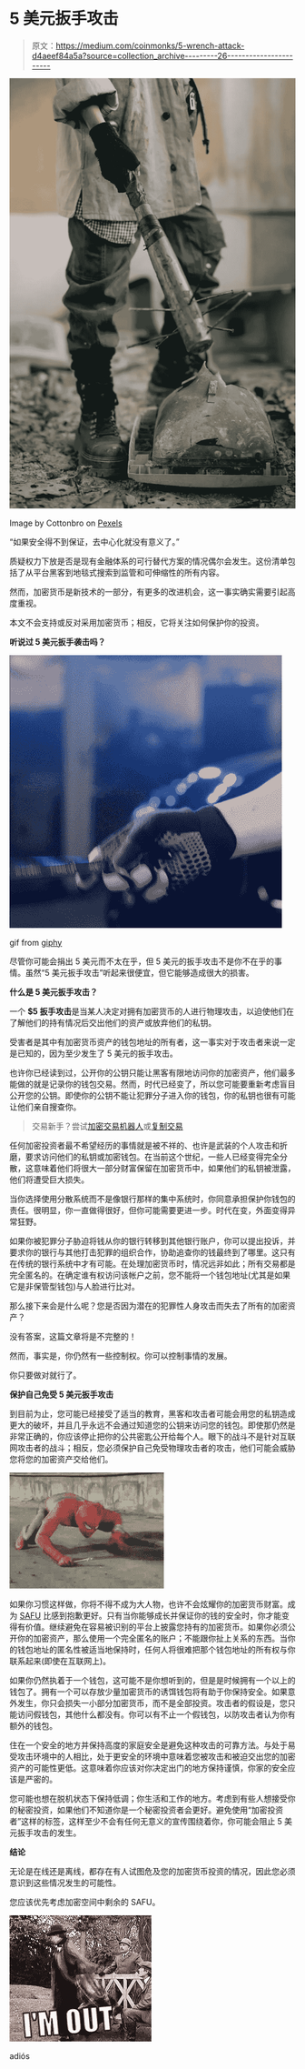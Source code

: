 # 5 美元扳手攻击

> 原文：<https://medium.com/coinmonks/5-wrench-attack-d4aeef84a5a?source=collection_archive---------26----------------------->

![](img/7c76cfa2cea7b39ea89610f6321f3ba6.png)

Image by Cottonbro on [Pexels](http://pexels.com)

“如果安全得不到保证，去中心化就没有意义了。”

质疑权力下放是否是现有金融体系的可行替代方案的情况偶尔会发生。这份清单包括了从平台黑客到地毯式搜索到监管和可伸缩性的所有内容。

然而，加密货币是新技术的一部分，有更多的改进机会，这一事实确实需要引起高度重视。

本文不会支持或反对采用加密货币；相反，它将关注如何保护你的投资。

**听说过 5 美元扳手袭击吗？**

![](img/16eb0c878f32192d20388231e266b78f.png)

gif from [giphy](http://giphy.com)

尽管你可能会捐出 5 美元而不太在乎，但 5 美元的扳手攻击不是你不在乎的事情。虽然“5 美元扳手攻击”听起来很便宜，但它能够造成很大的损害。

**什么是 5 美元扳手攻击？**

一个 **$5 扳手攻击**是当某人决定对拥有加密货币的人进行物理攻击，以迫使他们在了解他们的持有情况后交出他们的资产或放弃他们的私钥。

受害者是其中有加密货币资产的钱包地址的所有者，这一事实对于攻击者来说一定是已知的，因为至少发生了 5 美元的扳手攻击。

也许你已经读到过，公开你的公钥只能让黑客有限地访问你的加密资产，他们最多能做的就是记录你的钱包交易。然而，时代已经变了，所以您可能要重新考虑盲目公开您的公钥。即使你的公钥不能让犯罪分子进入你的钱包，你的私钥也很有可能让他们亲自搜查你。

> 交易新手？尝试[加密交易机器人](/coinmonks/crypto-trading-bot-c2ffce8acb2a)或[复制交易](/coinmonks/top-10-crypto-copy-trading-platforms-for-beginners-d0c37c7d698c)

任何加密投资者最不希望经历的事情就是被不祥的、也许是武装的个人攻击和折磨，要求访问他们的私钥或加密钱包。在当前这个世纪，一些人已经变得完全分散，这意味着他们将很大一部分财富保留在加密货币中，如果他们的私钥被泄露，他们将遭受巨大损失。

当你选择使用分散系统而不是像银行那样的集中系统时，你同意承担保护你钱包的责任。很明显，你一直做得很好，但你可能需要更进一步。时代在变，外面变得异常狂野。

如果你被犯罪分子胁迫将钱从你的银行转移到其他银行账户，你可以提出投诉，并要求你的银行与其他打击犯罪的组织合作，协助追查你的钱最终到了哪里。这只有在传统的银行系统中才有可能。在处理加密货币时，情况远非如此；所有交易都是完全匿名的。在确定谁有权访问该帐户之前，您不能将一个钱包地址(尤其是如果它是非保管型钱包)与人脸进行比对。

那么接下来会是什么呢？您是否因为潜在的犯罪性人身攻击而失去了所有的加密资产？

没有答案，这篇文章将是不完整的！

然而，事实是，你仍然有一些控制权。你可以控制事情的发展。

你只要做对就行了。

**保护自己免受 5 美元扳手攻击**

到目前为止，您可能已经接受了适当的教育，黑客和攻击者可能会用您的私钥造成更大的破坏，并且几乎永远不会通过知道您的公钥来访问您的钱包。即使那仍然是非常正确的，你应该停止把你的公共密匙公开给每个人。眼下的战斗不是针对互联网攻击者的战斗；相反，您必须保护自己免受物理攻击者的攻击，他们可能会威胁您将您的加密资产交给他们。

![](img/7aa0a9482735a0f7093352b4a2e459bf.png)

如果你习惯这样做，你将不得不成为大人物，也许不会炫耀你的加密货币财富。成为 [SAFU](https://www.urbandictionary.com/define.php?term=Safu) 比感到抱歉更好。只有当你能够成长并保证你的钱的安全时，你才能变得有价值。继续避免在容易被识别的平台上披露您持有的加密货币。如果你必须公开你的加密资产，那么使用一个完全匿名的账户；不能跟你扯上关系的东西。当你的钱包地址的匿名性被适当地保持时，任何人将很难把那个钱包地址的所有权与你联系起来(即使在互联网上)。

如果你仍然执着于一个钱包，这可能不是你想听到的，但是是时候拥有一个以上的钱包了。拥有一个可以存放少量加密货币的诱饵钱包将有助于你保持安全。如果意外发生，你只会损失一小部分加密货币，而不是全部投资。攻击者的假设是，您只能访问假钱包，其他什么都没有。你可以有不止一个假钱包，以防攻击者认为你有额外的钱包。

住在一个安全的地方并保持高度的家庭安全是避免这种攻击的可靠方法。与处于易受攻击环境中的人相比，处于更安全的环境中意味着您被攻击和被迫交出您的加密资产的可能性更低。这意味着你应该对你决定出门的地方保持谨慎，你家的安全应该是严密的。

您可能也想在脱机状态下保持低调；你生活和工作的地方。考虑到有些人想接受你的秘密投资，如果他们不知道你是一个秘密投资者会更好。避免使用“加密投资者”这样的标签，这样至少不会有任何无意义的宣传围绕着你，你可能会阻止 5 美元扳手攻击的发生。

**结论**

无论是在线还是离线，都存在有人试图危及您的加密货币投资的情况，因此您必须意识到这些情况发生的可能性。

您应该优先考虑加密空间中剩余的 SAFU。

![](img/43014604a69f403a07669a55260bbac3.png)

adiós